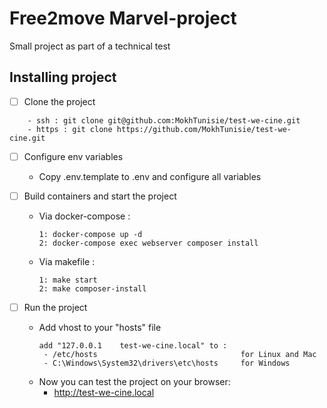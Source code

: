 # Free2move  Marvel-project

Small project as part of a technical test


## Installing project

- [ ] Clone the project 
    
```
    - ssh : git clone git@github.com:MokhTunisie/test-we-cine.git
    - https : git clone https://github.com/MokhTunisie/test-we-cine.git
```

- [ ] Configure env variables

    - Copy .env.template to .env and configure all variables


- [ ] Build containers and start the project
    - Via docker-compose :
        ```
        1: docker-compose up -d  
        2: docker-compose exec webserver composer install  
        ```
  
    - Via makefile :
      ```
      1: make start
      2: make composer-install
      ```
      
- [ ] Run the project
    - Add vhost to your "hosts" file
      ```
      add "127.0.0.1    test-we-cine.local" to :
       - /etc/hosts                                for Linux and Mac
       - C:\Windows\System32\drivers\etc\hosts     for Windows
      ```
    - Now you can test the project on your browser:
        - http://test-we-cine.local